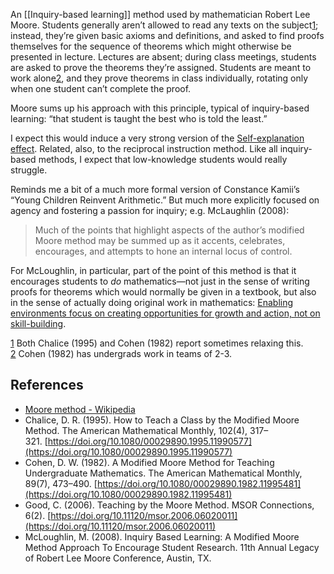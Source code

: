 An [[Inquiry-based learning]] method used by mathematician Robert Lee Moore. Students generally aren’t allowed to read any texts on the subject[1](https://notes.andymatuschak.org/z7d63BYfJrd81VFE25jkcDd?stackedNotes=zVdb1Ku6fzVAFP5A6BhBbWR); instead, they’re given basic axioms and definitions, and asked to find proofs themselves for the sequence of theorems which might otherwise be presented in lecture. Lectures are absent; during class meetings, students are asked to prove the theorems they’re assigned. Students are meant to work alone[2](https://notes.andymatuschak.org/z7d63BYfJrd81VFE25jkcDd?stackedNotes=zVdb1Ku6fzVAFP5A6BhBbWR), and they prove theorems in class individually, rotating only when one student can’t complete the proof.

Moore sums up his approach with this principle, typical of inquiry-based learning: “that student is taught the best who is told the least.”

I expect this would induce a very strong version of the [Self-explanation effect](https://notes.andymatuschak.org/zF9BD4B7W9MaknXXn3Uhvox). Related, also, to the reciprocal instruction method. Like all inquiry-based methods, I expect that low-knowledge students would really struggle.

Reminds me a bit of a much more formal version of Constance Kamii’s “Young Children Reinvent Arithmetic.” But much more explicitly focused on agency and fostering a passion for inquiry; e.g. McLaughlin (2008):

> Much of the points that highlight aspects of the author’s modified Moore method may be summed up as it accents, celebrates, encourages, and attempts to hone an internal locus of control.

For McLoughlin, in particular, part of the point of this method is that it encourages students to _do_ mathematics—not just in the sense of writing proofs for theorems which would normally be given in a textbook, but also in the sense of actually doing original work in mathematics: [Enabling environments focus on creating opportunities for growth and action, not on skill-building](https://notes.andymatuschak.org/z7d63BYfJrd81VFE25jkcDd).

[1](https://notes.andymatuschak.org/z7d63BYfJrd81VFE25jkcDd?stackedNotes=zVdb1Ku6fzVAFP5A6BhBbWR) Both Chalice (1995) and Cohen (1982) report sometimes relaxing this.  
[2](https://notes.andymatuschak.org/z7d63BYfJrd81VFE25jkcDd?stackedNotes=zVdb1Ku6fzVAFP5A6BhBbWR) Cohen (1982) has undergrads work in teams of 2-3.

## References

- [Moore method - Wikipedia](https://en.wikipedia.org/wiki/Moore_method)
- Chalice, D. R. (1995). How to Teach a Class by the Modified Moore Method. The American Mathematical Monthly, 102(4), 317–321. [https://doi.org/10.1080/00029890.1995.11990577](https://doi.org/10.1080/00029890.1995.11990577)
- Cohen, D. W. (1982). A Modified Moore Method for Teaching Undergraduate Mathematics. The American Mathematical Monthly, 89(7), 473–490. [https://doi.org/10.1080/00029890.1982.11995481](https://doi.org/10.1080/00029890.1982.11995481)
- Good, C. (2006). Teaching by the Moore Method. MSOR Connections, 6(2). [https://doi.org/10.11120/msor.2006.06020011](https://doi.org/10.11120/msor.2006.06020011)
- McLoughlin, M. (2008). Inquiry Based Learning: A Modified Moore Method Approach To Encourage Student Research. 11th Annual Legacy of Robert Lee Moore Conference, Austin, TX.